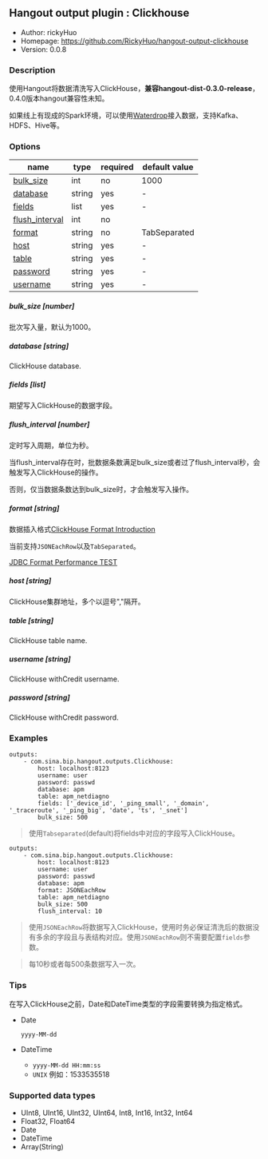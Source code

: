 ## Hangout output plugin : Clickhouse

* Author: rickyHuo
* Homepage: https://github.com/RickyHuo/hangout-output-clickhouse
* Version: 0.0.8

### Description

使用Hangout将数据清洗写入ClickHouse，**兼容hangout-dist-0.3.0-release**， 0.4.0版本hangout兼容性未知。

如果线上有现成的Spark环境，可以使用[Waterdrop](https://github.com/InterestingLab/waterdrop)接入数据，支持Kafka、HDFS、Hive等。

### Options

| name | type | required | default value |
| --- | --- | --- | --- |
| [bulk_size](#bulk_size-number) | int | no | 1000 |
| [database](#database-string) | string | yes | - |
| [fields](#fields-list) | list | yes | - |
| [flush_interval](#flush_interval-number) | int | no | |
| [format](#format-string) | string | no | TabSeparated |
| [host](#host-string) | string | yes | - |
| [table](#table-string) | string | yes | - |
| [password](#password-string) | string | yes | - |
| [username](#username-string) | string | yes | - |

##### bulk_size [number]

批次写入量，默认为1000。

##### database [string]

ClickHouse database.

##### fields [list]

期望写入ClickHouse的数据字段。

##### flush_interval [number]

定时写入周期，单位为秒。

当flush_interval存在时，批数据条数满足bulk_size或者过了flush_interval秒，会触发写入ClickHouse的操作。

否则，仅当数据条数达到bulk_size时，才会触发写入操作。

##### format [string]

数据插入格式[ClickHouse Format Introduction](https://clickhouse.yandex/docs/en/formats/)

当前支持`JSONEachRow`以及`TabSeparated`。

[JDBC Format Performance TEST](./docs/jdbc_format_performance.md)

##### host [string]

ClickHouse集群地址，多个以逗号","隔开。

##### table [string]

ClickHouse table name.

##### username [string]

ClickHouse withCredit username.

##### password [string]

ClickHouse withCredit password.

### Examples

```
outputs:
    - com.sina.bip.hangout.outputs.Clickhouse:
        host: localhost:8123
        username: user
        password: passwd
        database: apm
        table: apm_netdiagno
        fields: ['_device_id', '_ping_small', '_domain', '_traceroute', '_ping_big', 'date', 'ts', '_snet']
        bulk_size: 500
```

> 使用`Tabseparated`(default)将fields中对应的字段写入ClickHouse。

```
outputs:
    - com.sina.bip.hangout.outputs.Clickhouse:
        host: localhost:8123
        username: user
        password: passwd
        database: apm
        format: JSONEachRow
        table: apm_netdiagno
        bulk_size: 500
        flush_interval: 10
```
> 使用`JSONEachRow`将数据写入ClickHouse，使用时务必保证清洗后的数据没有多余的字段且与表结构对应。使用`JSONEachRow`则不需要配置`fields`参数。

> 每10秒或者每500条数据写入一次。


### Tips

在写入ClickHouse之前，Date和DateTime类型的字段需要转换为指定格式。

- Date

    `yyyy-MM-dd`

- DateTime

    - `yyyy-MM-dd HH:mm:ss`
    - `UNIX` 例如：1533535518
    
### Supported data types

* UInt8, UInt16, UInt32, UInt64, Int8, Int16, Int32, Int64
* Float32, Float64
* Date
* DateTime
* Array(String)
